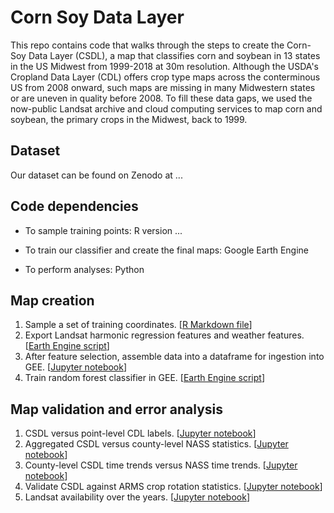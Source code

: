 # Corn Soy Data Layer

This repo contains code that walks through the steps to create the Corn-Soy Data Layer (CSDL), a map that classifies corn and soybean in 13 states in the US Midwest from 1999-2018 at 30m resolution. Although the USDA's Cropland Data Layer (CDL) offers crop type maps across the conterminous US from 2008 onward, such maps are missing in many Midwestern states or are uneven in quality before 2008. To fill these data gaps, we used the now-public Landsat archive and cloud computing services to map corn and soybean, the primary crops in the Midwest, back to 1999.

## Dataset

Our dataset can be found on Zenodo at ...

## Code dependencies

* To sample training points: R version ...

* To train our classifier and create the final maps: Google Earth Engine

* To perform analyses: Python

## Map creation

1. Sample a set of training coordinates. [[R Markdown file](TBD)]
2. Export Landsat harmonic regression features and weather features. [[Earth Engine script](TBD)]
3. After feature selection, assemble data into a dataframe for ingestion into GEE. [[Jupyter notebook](TBD)]
4. Train random forest classifier in GEE. [[Earth Engine script](TBD)]

## Map validation and error analysis

1. CSDL versus point-level CDL labels. [[Jupyter notebook](TBD)]
2. Aggregated CSDL versus county-level NASS statistics. [[Jupyter notebook](TBD)]
2. County-level CSDL time trends versus NASS time trends. [[Jupyter notebook](TBD)]
3. Validate CSDL against ARMS crop rotation statistics. [[Jupyter notebook](TBD)]
4. Landsat availability over the years. [[Jupyter notebook](TBD)]

